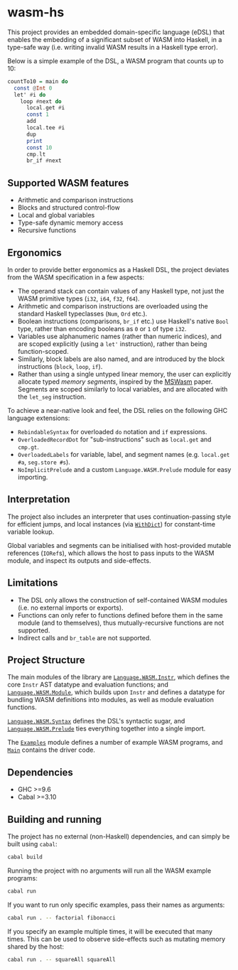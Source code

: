 # wasm-hs

This project provides an embedded domain-specific language (eDSL) that enables the embedding of a significant subset of WASM into Haskell, in a type-safe way (i.e. writing invalid WASM results in a Haskell type error).

Below is a simple example of the DSL, a WASM program that counts up to 10:

```haskell
countTo10 = main do
  const @Int 0
  let' #i do
    loop #next do
      local.get #i
      const 1
      add
      local.tee #i
      dup
      print
      const 10
      cmp.lt
      br_if #next
```

## Supported WASM features

* Arithmetic and comparison instructions
* Blocks and structured control-flow
* Local and global variables
* Type-safe dynamic memory access
* Recursive functions

## Ergonomics

In order to provide better ergonomics as a Haskell DSL, the project deviates from the WASM specification in a few aspects:

* The operand stack can contain values of any Haskell type, not just the WASM primitive types (`i32`, `i64`, `f32`, `f64`).
* Arithmetic and comparison instructions are overloaded using the standard Haskell typeclasses (`Num`, `Ord` etc.).
* Boolean instructions (comparisons, `br_if` etc.) use Haskell's native `Bool` type, rather than encoding booleans as `0` or `1` of type `i32`.
* Variables use alphanumeric names (rather than numeric indices), and are scoped explicitly (using a `let'` instruction), rather than being function-scoped.
* Similarly, block labels are also named, and are introduced by the block instructions (`block`, `loop`, `if`).
* Rather than using a single untyped linear memory, the user can explicitly allocate typed _memory segments_, inspired by the [MSWasm](https://dl.acm.org/doi/10.1145/3571208) paper. Segments are scoped similarly to local variables, and are allocated with the `let_seg` instruction.

To achieve a near-native look and feel, the DSL relies on the following GHC language extensions:

* `RebindableSyntax` for overloaded `do` notation and `if` expressions.
* `OverloadedRecordDot` for "sub-instructions" such as `local.get` and `cmp.gt`.
* `OverloadedLabels` for variable, label, and segment names (e.g. `local.get #a`, `seg.store #s`).
* `NoImplicitPrelude` and a custom `Language.WASM.Prelude` module for easy importing.

## Interpretation

The project also includes an interpreter that uses continuation-passing style for efficient jumps, and local instances (via [`WithDict`](https://hackage.haskell.org/package/base/docs/GHC-Exts.html#t:WithDict)) for constant-time variable lookup.

Global variables and segments can be initialised with host-provided mutable references (`IORef`s), which allows the host to pass inputs to the WASM module, and inspect its outputs and side-effects.

## Limitations

* The DSL only allows the construction of self-contained WASM modules (i.e. no external imports or exports).
* Functions can only refer to functions defined before them in the same module (and to themselves), thus mutually-recursive functions are not supported.
* Indirect calls and `br_table` are not supported.

## Project Structure

The main modules of the library are [`Language.WASM.Instr`](src/Language/WASM/Instr.hs), which defines the core `Instr` AST datatype and evaluation functions; and [`Language.WASM.Module`](src/Language/WASM/Module.hs), which builds upon `Instr` and defines a datatype for bundling WASM definitions into modules, as well as module evaluation functions.

[`Language.WASM.Syntax`](src/Language/WASM/Syntax.hs) defines the DSL's syntactic sugar, and [`Language.WASM.Prelude`](src/Language/WASM/Prelude.hs) ties everything together into a single import.

The [`Examples`](app/Examples.hs) module defines a number of example WASM programs, and [`Main`](app/Main.hs) contains the driver code.

## Dependencies

* GHC >=9.6
* Cabal >=3.10

## Building and running

The project has no external (non-Haskell) dependencies, and can simply be built using `cabal`:

```sh
cabal build
```

Running the project with no arguments will run all the WASM example programs:

```sh
cabal run
```

If you want to run only specific examples, pass their names as arguments:

```sh
cabal run . -- factorial fibonacci
```

If you specify an example multiple times, it will be executed that many times. This can be used to observe side-effects such as mutating memory shared by the host:

```sh
cabal run . -- squareAll squareAll
```
